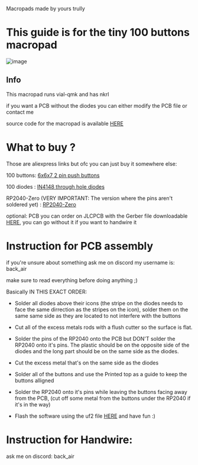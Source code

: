 Macropads made by yours trully



# This guide is for the tiny 100 buttons macropad
![image](https://github.com/backAir/Macropads/assets/72553201/87b6f4cb-7b76-447c-bb23-a1843d8bea52)

## Info
This macropad runs vial-qmk and has nkrl

if you want a PCB without the diodes you can either modify the PCB file or contact me

source code for the macropad is available [HERE](https://github.com/backAir/vial-qmk/tree/vial/keyboards/bair/mecropad10x10)


# What to buy ? 
Those are aliexpress links but ofc you can just buy it somewhere else:

100 buttons: [6x6x7 2 pin push buttons](https://aliexpress.com/item/1005006143327227.html) 

100 diodes : [IN4148 through hole diodes](https://aliexpress.com/item/32660088529.html) 

RP2040-Zero (VERY IMPORTANT: The version where the pins aren't soldered yet) : [RP2040-Zero](https://aliexpress.com/item/1005006031224378.html)

optional: PCB you can order on JLCPCB with the Gerber file downloadable [HERE](https://github.com/backAir/Macropads/releases/tag/v1.0.0), you can go without it if you want to handwire it


# Instruction for PCB assembly


if you're unsure about something ask me on discord my username is: back_air


make sure to read everything before doing anything ;)

Basically IN THIS EXACT ORDER:

- Solder all diodes above their icons (the stripe on the diodes needs to face the same dirrection as the stripes on the icon), solder them on the same same side as they are located to not interfere with the buttons

- Cut all of the excess metals rods with a flush cutter so the surface is flat.

- Solder the pins of the RP2040 onto the PCB but DON'T solder the RP2040 onto it's pins. The plastic should be on the opposite side of the diodes and the long part should be on the same side as the diodes. 

- Cut the excess metal that's on the same side as the diodes

- Solder all of the buttons and use the Printed top as a guide to keep the buttons alligned

- Solder the RP2040 onto it's pins while leaving the buttons facing away from the PCB, (cut off some metal from the buttons under the RP2040 if it's in the way)

- Flash the software using the uf2 file [HERE](https://github.com/backAir/Macropads/releases/tag/v1.0.0)  and have fun :)


# Instruction for Handwire:

ask me on discord: back_air
